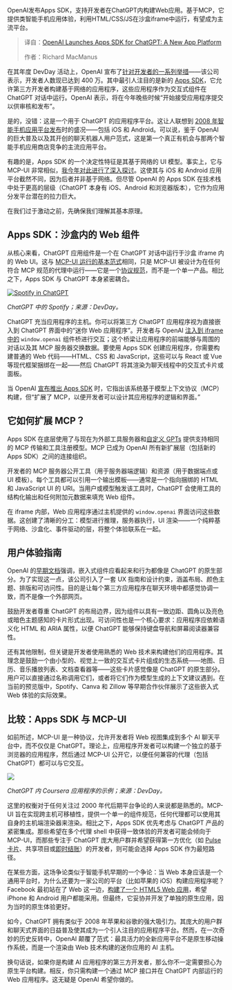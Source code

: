 
<!--
title: OpenAI发布ChatGPT应用SDK：开启全新应用平台
cover: https://cdn.thenewstack.io/media/2025/10/82da0b39-apps-sdk-altman.jpg
summary: OpenAI发布Apps SDK，支持开发者在ChatGPT内构建Web应用。基于MCP，它提供类智能手机应用体验，利用HTML/CSS/JS在沙盒iframe中运行，有望成为主流平台。
-->

OpenAI发布Apps SDK，支持开发者在ChatGPT内构建Web应用。基于MCP，它提供类智能手机应用体验，利用HTML/CSS/JS在沙盒iframe中运行，有望成为主流平台。

> 译自：[OpenAI Launches Apps SDK for ChatGPT: A New App Platform](https://thenewstack.io/openai-launches-apps-sdk-for-chatgpt-a-new-app-platform/)
> 
> 作者：Richard MacManus

在其年度 DevDay 活动上，OpenAI 宣布了[针对开发者的一系列举措](https://thenewstack.io/openai-lunches-a-no-code-agent-builder/)——该公司表示，开发者人数现已达到 400 万。其中最引人注目的是新的 [Apps SDK](https://developers.openai.com/apps-sdk)，它允许第三方开发者构建基于网络的应用程序，这些应用程序作为交互式组件在 ChatGPT 对话中运行。OpenAI 表示，将在今年晚些时候“开始接受应用程序提交以供审核和发布”。

是的，没错：这是一个用于 ChatGPT 的应用程序平台。这让人联想到 [2008 年智能手机应用平台发布](https://cybercultural.com/p/internet-2008/)时的盛况——包括 iOS 和 Android。可以说，鉴于 OpenAI 的巨大普及以及其开创的聊天机器人用户范式，这是第一个真正有机会与那两个智能手机应用商店竞争的主流应用平台。

有趣的是，Apps SDK 的一个决定性特征是其基于网络的 UI 模型。事实上，它与 MCP-UI 非常相似，[我今年对此进行了深入探讨](https://thenewstack.io/mcp-ui-creators-on-why-ai-agents-need-rich-user-interfaces/)。这使其与 iOS 和 Android 应用平台截然不同，因为后者并非基于网络。但尽管 OpenAI 的 Apps SDK 在技术栈中处于更高的层级（ChatGPT 本身有 iOS、Android 和浏览器版本），它作为应用分发平台潜在的拉力巨大。

在我们过于激动之前，先确保我们理解其基本原理。

## Apps SDK：沙盒内的 Web 组件

从核心来看，ChatGPT 应用组件是一个在 ChatGPT 对话中运行于沙盒 iframe 内的 Web UI。这与 [MCP-UI 运行的基本范式](https://thenewstack.io/how-mcp-ui-powers-shopifys-new-commerce-widgets-in-agents/)相同，只是 MCP-UI 被设计为在任何符合 MCP 规范的代理中运行——它是一个[协议规范](https://thenewstack.io/mcp-ui-aims-to-replace-old-world-websites-with-ai-agent-uis/)，而不是一个单一产品。相比之下，Apps SDK 与 ChatGPT 本身紧密耦合。

[![Spotify in ChatGPT](https://cdn.thenewstack.io/media/2025/10/827023d9-openai-appssdk-spotify.jpg)](https://cdn.thenewstack.io/media/2025/10/827023d9-openai-appssdk-spotify.jpg)

*ChatGPT 中的 Spotify；来源：DevDay。*

ChatGPT 充当应用程序的主机。你可以将第三方 ChatGPT 应用程序视为直接嵌入到 ChatGPT 界面中的“迷你 Web 应用程序”。开发者与 OpenAI [注入到 iframe 中的](https://developers.openai.com/apps-sdk/reference/) `window.openai` 组件桥进行交互；这个桥梁让应用程序的前端能够与周围的对话以及其 MCP 服务器交换数据。要使用 Apps SDK 创建应用程序，你需要构建普通的 Web 代码——HTML、CSS 和 JavaScript，这些可以与 React 或 Vue 等现代框架捆绑在一起——然后 ChatGPT 将其渲染为聊天线程中的交互式卡片或面板。

当 OpenAI [宣布推出 Apps SDK](https://developers.openai.com/apps-sdk) 时，它指出该系统基于模型上下文协议（MCP）构建，但“扩展了 MCP，以便开发者可以设计其应用程序的逻辑和界面。”

## 它如何扩展 MCP？

Apps SDK 在底层使用了与现在为外部工具服务器和[自定义 GPTs](https://thenewstack.io/getting-started-with-openais-gpt-builder-and-how-it-uses-rag/) 提供支持相同的 MCP 传输和工具注册模型。MCP 已成为 OpenAI 所有新扩展层（包括新的 Apps SDK）之间的连接组织。

开发者的 MCP 服务器公开工具（用于服务器端逻辑）和资源（用于数据端点或 UI 模板）。每个工具都可以引用一个输出模板——通常是一个指向捆绑的 HTML 和 JavaScript UI 的 URI。当用户或模型触发该工具时，ChatGPT 会使用工具的结构化输出和任何附加元数据来填充 Web 组件。

在 iframe 内部，Web 应用程序通过主机提供的 `window.openai` 界面访问这些数据。这创建了清晰的分工：模型进行推理，服务器执行，UI 渲染——一个纯粹基于网络、沙盒化、事件驱动的层，将整个体验联系在一起。

## 用户体验指南

OpenAI 的[早期文档](https://developers.openai.com/apps-sdk/concepts/design-guidelines)强调，嵌入式组件应看起来和行为都像是 ChatGPT 的原生部分。为了实现这一点，该公司引入了一套 UX 指南和设计约束，涵盖布局、颜色主题、排版和可访问性。目的是让每个第三方应用程序在聊天环境中都感觉协调一致，而不是像一个外部网页。

鼓励开发者尊重 ChatGPT 的布局边界，因为组件以具有一致边距、圆角以及亮色或暗色主题感知的卡片形式出现。可访问性也是一个核心要求：应用程序应依赖语义化 HTML 和 ARIA 属性，以便 ChatGPT 能够保持键盘导航和屏幕阅读器兼容性。

还有其他限制，但关键是开发者使用熟悉的 Web 技术来构建他们的应用程序。其理念是鼓励一个由小型的、视觉上一致的交互式卡片组成的生态系统——地图、日历、音乐播放列表、文档查看器等——这些卡片感觉像是 ChatGPT 的原生部分。用户可以直接通过名称调用它们，或者将它们作为模型生成的上下文建议遇到。在当前的预览版中，Spotify、Canva 和 Zillow 等早期合作伙伴展示了这些嵌入式 Web 体验的实际效果。

## 比较：Apps SDK 与 MCP-UI

如前所述，MCP-UI 是一种协议，允许开发者将 Web 视图集成到多个 AI 聊天平台中，而不仅仅是 ChatGPT。理论上，应用程序开发者可以构建一个独立的基于浏览器的应用程序，然后通过 MCP-UI 公开它，以便任何兼容的代理（包括 ChatGPT）都可以与它交互。

[![](https://cdn.thenewstack.io/media/2025/10/1d547a7a-devday25-webui.jpg)](https://cdn.thenewstack.io/media/2025/10/1d547a7a-devday25-webui.jpg)

*ChatGPT 内 Coursera 应用程序的示例；来源：DevDay。*

这里的权衡对于任何关注过 2000 年代后期平台争论的人来说都是熟悉的。MCP-UI 旨在实现跨主机可移植性，提供一个单一的组件规范，任何代理都可以使用其自身的主机端渲染器来渲染。相比之下，Apps SDK 优先考虑与 ChatGPT 产品的紧密集成。那些希望在多个代理 shell 中获得一致体验的开发者可能会倾向于 MCP-UI，而那些专注于 ChatGPT 庞大用户群并希望获得第一方优化（如 [Pulse 卡片](https://openai.com/index/introducing-chatgpt-pulse/)、共享项目或[即时结账](https://openai.com/index/buy-it-in-chatgpt/)）的开发者，则可能会选择 Apps SDK 作为最短路径。

在某些方面，这场争论类似于智能手机早期的一个争论：当 Web 本身应该是一个通用平台时，为什么还要为一家公司的平台（比如苹果的 iOS）构建应用程序呢？Facebook 最初站在了 Web 这一边，[构建了一个 HTML5 Web 应用](https://cybercultural.com/p/049-rww-mobile-summit-may2010/)，希望 iPhone 和 Android 用户都能采用。但最终，它妥协并开发了单独的原生应用，因为当时的原生体验更好。

如今，ChatGPT 拥有类似于 2008 年苹果和谷歌的强大吸引力。其庞大的用户群和聊天式界面的日益普及使其成为一个引人注目的应用程序平台。然而，在一次奇妙的历史反转中，OpenAI 颠覆了范式：最具活力的全新应用平台不是原生移动操作系统，而是一个渲染由 Web 技术构建的迷你应用的 AI 主机。

换句话说，如果你是构建 AI 应用程序的第三方开发者，那么你不一定需要担心为原生平台构建。相反，你只需构建一个通过 MCP 接口并在 ChatGPT 内部运行的 Web 应用程序。这无疑是 OpenAI 希望你做的。